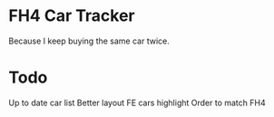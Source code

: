 # FH4 Car Tracker

Because I keep buying the same car twice.

# Todo

Up to date car list
Better layout
FE cars highlight
Order to match FH4
